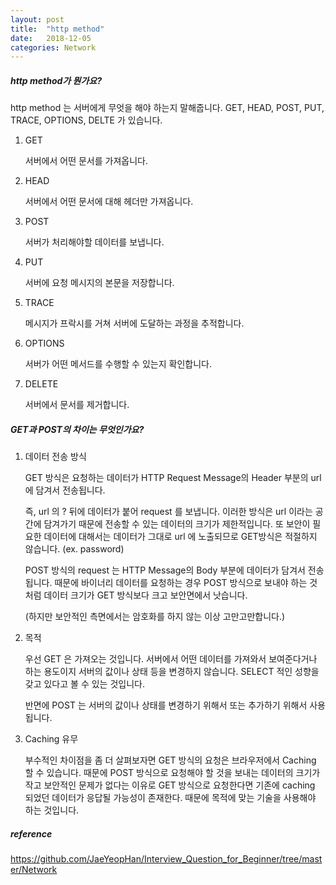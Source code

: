 ```yaml
---
layout: post
title:  "http method"
date:   2018-12-05
categories: Network
---
```


##### http method가 뭔가요?

http method 는 서버에게 무엇을 해야 하는지 말해줍니다.
GET, HEAD, POST, PUT, TRACE, OPTIONS, DELTE 가 있습니다.

1. GET

   서버에서 어떤 문서를 가져옵니다.

2. HEAD

   서버에서 어떤 문서에 대해 헤더만 가져옵니다.

3. POST

   서버가 처리해야할 데이터를 보냅니다.

4. PUT

   서버에 요청 메시지의 본문을 저장합니다.

5. TRACE

   메시지가 프락시를 거쳐 서버에 도달하는 과정을 추적합니다.

6. OPTIONS

   서버가 어떤 메서드를 수행할 수 있는지 확인합니다.

7. DELETE

   서버에서 문서를 제거합니다.

##### GET과 POST의 차이는 무엇인가요?

1. 데이터 전송 방식

   GET 방식은 요청하는 데이터가 HTTP Request Message의 Header 부분의 url 에 담겨서 전송됩니다. 

   즉, url 의 ? 뒤에 데이터가 붙어 request 를 보냅니다. 이러한 방식은 url 이라는 공간에 담겨가기 때문에 전송할 수 있는 데이터의 크기가 제한적입니다. 또 보안이 필요한 데이터에 대해서는 데이터가 그대로 url 에 노출되므로 GET방식은 적절하지 않습니다. (ex. password)

   POST 방식의 request 는 HTTP Message의 Body 부분에 데이터가 담겨서 전송됩니다. 때문에 바이너리 데이터를 요청하는 경우 POST 방식으로 보내야 하는 것처럼 데이터 크기가 GET 방식보다 크고 보안면에서 낫습니다. 

   (하지만 보안적인 측면에서는 암호화를 하지 않는 이상 고만고만합니다.)

2. 목적

   우선 GET 은 가져오는 것입니다. 서버에서 어떤 데이터를 가져와서 보여준다거나 하는 용도이지 서버의 값이나 상태 등을 변경하지 않습니다. SELECT 적인 성향을 갖고 있다고 볼 수 있는 것입니다. 

   반면에 POST 는 서버의 값이나 상태를 변경하기 위해서 또는 추가하기 위해서 사용됩니다.

3. Caching 유무

   부수적인 차이점을 좀 더 살펴보자면 GET 방식의 요청은 브라우저에서 Caching 할 수 있습니다. 때문에 POST 방식으로 요청해야 할 것을 보내는 데이터의 크기가 작고 보안적인 문제가 없다는 이유로 GET 방식으로 요청한다면 기존에 caching 되었던 데이터가 응답될 가능성이 존재한다. 때문에 목적에 맞는 기술을 사용해야 하는 것입니다.

##### reference

<https://github.com/JaeYeopHan/Interview_Question_for_Beginner/tree/master/Network>